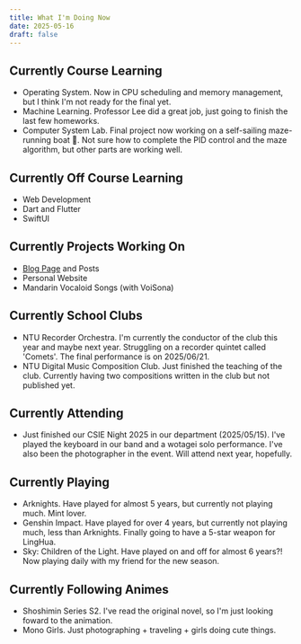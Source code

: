 ```yaml
---
title: What I'm Doing Now
date: 2025-05-16
draft: false
---
```


## Currently Course Learning

- Operating System. Now in CPU scheduling and memory management, but I think I'm not ready for the final yet.
- Machine Learning. Professor Lee did a great job, just going to finish the last few homeworks.
- Computer System Lab. Final project now working on a self-sailing maze-running boat :speedboat:. Not sure how to complete the PID control and the maze algorithm, but other parts are working well.

## Currently Off Course Learning

- Web Development
- Dart and Flutter
- SwiftUI

## Currently Projects Working On

- [Blog Page](https://jatery.github.io) and Posts
- Personal Website
- Mandarin Vocaloid Songs (with VoiSona)

## Currently School Clubs

- NTU Recorder Orchestra. I'm currently the conductor of the club this year and maybe next year. Struggling on a recorder quintet called 'Comets'. The final performance is on 2025/06/21.
- NTU Digital Music Composition Club. Just finished the teaching of the club. Currently having two compositions written in the club but not published yet.

## Currently Attending

- Just finished our CSIE Night 2025 in our department (2025/05/15). I've played the keyboard in our band and a wotagei solo performance. I've also been the photographer in the event. Will attend next year, hopefully.

## Currently Playing

- Arknights. Have played for almost 5 years, but currently not playing much. Mint lover.
- Genshin Impact. Have played for over 4 years, but currently not playing much, less than Arknights. Finally going to have a 5-star weapon for LingHua.
- Sky: Children of the Light. Have played on and off for almost 6 years?! Now playing daily with my friend for the new season.

## Currently Following Animes

- Shoshimin Series S2. I've read the original novel, so I'm just looking foward to the animation.
- Mono Girls. Just photographing + traveling + girls doing cute things.

[^now]: https://nownownow.com/about
